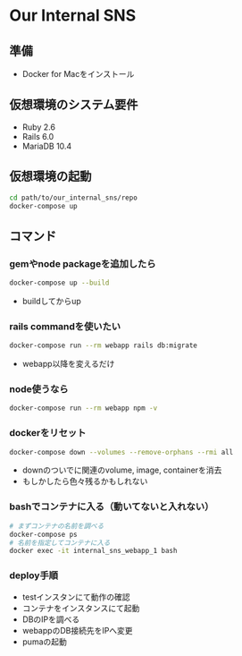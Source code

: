 # Our Internal SNS

## 準備
- Docker for Macをインストール

## 仮想環境のシステム要件
- Ruby    2.6
- Rails   6.0
- MariaDB 10.4

## 仮想環境の起動
```bash
cd path/to/our_internal_sns/repo
docker-compose up
```

## コマンド
### gemやnode packageを追加したら
```bash
docker-compose up --build
```
- buildしてからup

### rails commandを使いたい
```bash
docker-compose run --rm webapp rails db:migrate
```
- webapp以降を変えるだけ

### node使うなら
```bash
docker-compose run --rm webapp npm -v
```

### dockerをリセット
```bash
docker-compose down --volumes --remove-orphans --rmi all
```
- downのついでに関連のvolume, image, containerを消去
- もしかしたら色々残るかもしれない

### bashでコンテナに入る（動いてないと入れない）
```bash
# まずコンテナの名前を調べる
docker-compose ps
# 名前を指定してコンテナに入る
docker exec -it internal_sns_webapp_1 bash
```

### deploy手順
- testインスタンにて動作の確認
- コンテナをインスタンスにて起動
- DBのIPを調べる
- webappのDB接続先をIPへ変更
- pumaの起動
